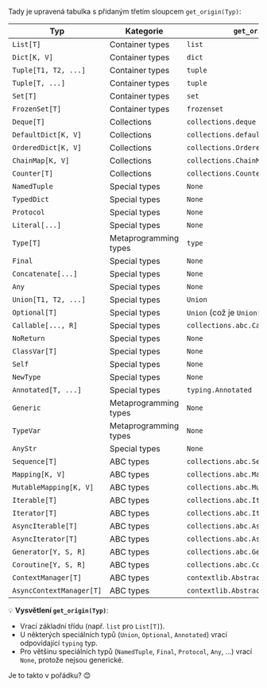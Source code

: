 Tady je upravená tabulka s přidaným třetím sloupcem `get_origin(Typ)`:  

| Typ | Kategorie | `get_origin(Typ)` |
|-------------------------|----------------------|-------------------|
| `List[T]` | Container types | `list` |
| `Dict[K, V]` | Container types | `dict` |
| `Tuple[T1, T2, ...]` | Container types | `tuple` |
| `Tuple[T, ...]` | Container types | `tuple` |
| `Set[T]` | Container types | `set` |
| `FrozenSet[T]` | Container types | `frozenset` |
| `Deque[T]` | Collections | `collections.deque` |
| `DefaultDict[K, V]` | Collections | `collections.defaultdict` |
| `OrderedDict[K, V]` | Collections | `collections.OrderedDict` |
| `ChainMap[K, V]` | Collections | `collections.ChainMap` |
| `Counter[T]` | Collections | `collections.Counter` |
| `NamedTuple` | Special types | `None` |
| `TypedDict` | Special types | `None` |
| `Protocol` | Special types | `None` |
| `Literal[...]` | Special types | `None` |
| `Type[T]` | Metaprogramming types | `type` |
| `Final` | Special types | `None` |
| `Concatenate[...]` | Special types | `None` |
| `Any` | Special types | `None` |
| `Union[T1, T2, ...]` | Special types | `Union` |
| `Optional[T]` | Special types | `Union` (což je `Union[T, None]`) |
| `Callable[..., R]` | Special types | `collections.abc.Callable` |
| `NoReturn` | Special types | `None` |
| `ClassVar[T]` | Special types | `None` |
| `Self` | Special types | `None` |
| `NewType` | Special types | `None` |
| `Annotated[T, ...]` | Special types | `typing.Annotated` |
| `Generic` | Metaprogramming types | `None` |
| `TypeVar` | Metaprogramming types | `None` |
| `AnyStr` | Special types | `None` |
| `Sequence[T]` | ABC types | `collections.abc.Sequence` |
| `Mapping[K, V]` | ABC types | `collections.abc.Mapping` |
| `MutableMapping[K, V]` | ABC types | `collections.abc.MutableMapping` |
| `Iterable[T]` | ABC types | `collections.abc.Iterable` |
| `Iterator[T]` | ABC types | `collections.abc.Iterator` |
| `AsyncIterable[T]` | ABC types | `collections.abc.AsyncIterable` |
| `AsyncIterator[T]` | ABC types | `collections.abc.AsyncIterator` |
| `Generator[Y, S, R]` | ABC types | `collections.abc.Generator` |
| `Coroutine[Y, S, R]` | ABC types | `collections.abc.Coroutine` |
| `ContextManager[T]` | ABC types | `contextlib.AbstractContextManager` |
| `AsyncContextManager[T]` | ABC types | `contextlib.AbstractAsyncContextManager` |

💡 **Vysvětlení `get_origin(Typ)`**:
- Vrací základní třídu (např. `list` pro `List[T]`).
- U některých speciálních typů (`Union`, `Optional`, `Annotated`) vrací odpovídající `typing` typ.
- Pro většinu speciálních typů (`NamedTuple`, `Final`, `Protocol`, `Any`, ...) vrací `None`, protože nejsou generické.

Je to takto v pořádku? 😊